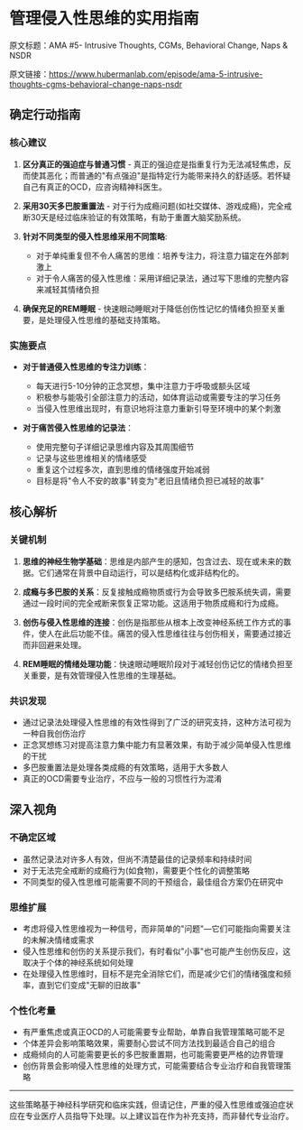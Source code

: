 # 管理侵入性思维的实用指南

原文标题：AMA #5- Intrusive Thoughts, CGMs, Behavioral Change, Naps & NSDR

原文链接：https://www.hubermanlab.com/episode/ama-5-intrusive-thoughts-cgms-behavioral-change-naps-nsdr

<YouTube videoId="cp9GXl9Qk_s" />

## 确定行动指南

### 核心建议

1. **区分真正的强迫症与普通习惯** - 真正的强迫症是指重复行为无法减轻焦虑，反而使其恶化；而普通的"有点强迫"是指特定行为能带来持久的舒适感。若怀疑自己有真正的OCD，应咨询精神科医生。

2. **采用30天多巴胺重置法** - 对于行为成瘾问题(如社交媒体、游戏成瘾)，完全戒断30天是经过临床验证的有效策略，有助于重置大脑奖励系统。

3. **针对不同类型的侵入性思维采用不同策略**:
   - 对于单纯重复但不令人痛苦的思维：培养专注力，将注意力锚定在外部刺激上
   - 对于令人痛苦的侵入性思维：采用详细记录法，通过写下思维的完整内容来减轻其情绪负担

4. **确保充足的REM睡眠** - 快速眼动睡眠对于降低创伤性记忆的情绪负担至关重要，是处理侵入性思维的基础支持策略。

### 实施要点

- **对于普通侵入性思维的专注力训练**：
  - 每天进行5-10分钟的正念冥想，集中注意力于呼吸或额头区域
  - 积极参与能吸引全部注意力的活动，如体育运动或需要专注的学习任务
  - 当侵入性思维出现时，有意识地将注意力重新引导至环境中的某个刺激

- **对于痛苦侵入性思维的记录法**：
  - 使用完整句子详细记录思维内容及其周围细节
  - 记录与这些思维相关的情绪感受
  - 重复这个过程多次，直到思维的情绪强度开始减弱
  - 目标是将"令人不安的故事"转变为"老旧且情绪负担已减轻的故事"

## 核心解析

### 关键机制

1. **思维的神经生物学基础**：思维是内部产生的感知，包含过去、现在或未来的数据。它们通常在背景中自动运行，可以是结构化或非结构化的。

2. **成瘾与多巴胺的关系**：反复接触成瘾物质或行为会导致多巴胺系统失调，需要通过一段时间的完全戒断来恢复正常功能。这适用于物质成瘾和行为成瘾。

3. **创伤与侵入性思维的连接**：创伤是指那些从根本上改变神经系统工作方式的事件，使人在此后功能不佳。痛苦的侵入性思维往往与创伤相关，需要通过接近而非回避来处理。

4. **REM睡眠的情绪处理功能**：快速眼动睡眠阶段对于减轻创伤记忆的情绪负担至关重要，是有效管理侵入性思维的生理基础。

### 共识发现

- 通过记录法处理侵入性思维的有效性得到了广泛的研究支持，这种方法可视为一种自我创伤治疗
- 正念冥想练习对提高注意力集中能力有显著效果，有助于减少简单侵入性思维的干扰
- 多巴胺重置法是处理各类成瘾的有效策略，适用于大多数人
- 真正的OCD需要专业治疗，不应与一般的习惯性行为混淆

## 深入视角

### 不确定区域

- 虽然记录法对许多人有效，但尚不清楚最佳的记录频率和持续时间
- 对于无法完全戒断的成瘾行为(如食物)，需要更个性化的调整策略
- 不同类型的侵入性思维可能需要不同的干预组合，最佳组合方案仍在研究中

### 思维扩展

- 考虑将侵入性思维视为一种信号，而非简单的"问题"—它们可能指向需要关注的未解决情绪或需求
- 侵入性思维和创伤的关系提示我们，有时看似"小事"也可能产生创伤反应，这取决于个体的神经系统如何处理
- 在处理侵入性思维时，目标不是完全消除它们，而是减少它们的情绪强度和频率，直到它们变成"无聊的旧故事"

### 个性化考量

- 有严重焦虑或真正OCD的人可能需要专业帮助，单靠自我管理策略可能不足
- 个体差异会影响策略效果，需要耐心尝试不同方法找到最适合自己的组合
- 成瘾倾向的人可能需要更长的多巴胺重置期，也可能需要更严格的边界管理
- 创伤背景会影响侵入性思维的处理方式，可能需要结合专业治疗和自我管理策略

---

这些策略基于神经科学研究和临床实践，但请记住，严重的侵入性思维或强迫症状应在专业医疗人员指导下处理。以上建议旨在作为补充支持，而非替代专业治疗。
